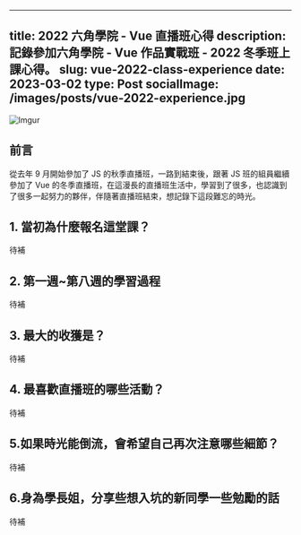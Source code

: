 
---
title: 2022 六角學院 - Vue 直播班心得
description: 記錄參加六角學院 - Vue 作品實戰班 - 2022 冬季班上課心得。
slug: vue-2022-class-experience
date: 2023-03-02
type: Post
socialImage: /images/posts/vue-2022-experience.jpg
---

![Imgur](/images/posts/vue-2022-experience.jpg)

## 前言

從去年 9 月開始參加了 JS 的秋季直播班，一路到結束後，跟著 JS 班的組員繼續參加了 Vue 的冬季直播班，在這漫長的直播班生活中，學習到了很多，也認識到了很多一起努力的夥伴，伴隨著直播班結束，想記錄下這段難忘的時光。

## 1. 當初為什麼報名這堂課？

待補

## 2. 第一週~第八週的學習過程

待補

## 3. 最大的收獲是？

待補

## 4. 最喜歡直播班的哪些活動？

待補

## 5.如果時光能倒流，會希望自己再次注意哪些細節？

待補

## 6.身為學長姐，分享些想入坑的新同學一些勉勵的話

待補